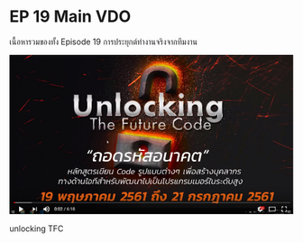 # EP 19 Main VDO

เนื้อหารวมของทั้ง Episode 19 การประยุกต์ทำงานจริงจากทีมงาน 

[![](images/EP19/00.PNG)](https://www.facebook.com/digitalthailandclub/videos/415200235625455/)

unlocking TFC